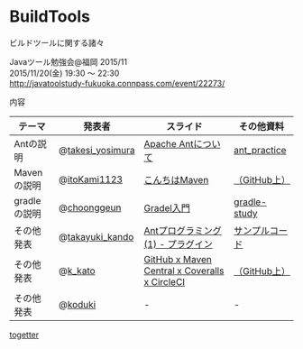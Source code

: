 # BuildTools
ビルドツールに関する諸々

Javaツール勉強会@福岡 2015/11<br>
2015/11/20(金) 19:30 〜 22:30<br>
http://javatoolstudy-fukuoka.connpass.com/event/22273/

内容

| テーマ | 発表者 | スライド | その他資料 |
|------------ |--------------|--------------|--------------|
| Antの説明 | @[takesi_yosimura](https://github.com/tksy) | [Apache Antについて](http://www.slideshare.net/takeshiyoshimura376/apache-ant-55405056) | [ant_practice](https://github.com/JavaToolStudyFukuoka/BuildTools/tree/master/ant_practice) |
| Mavenの説明 | @[itoKami1123](https://github.com/itokami1123dev) | [こんちはMaven](https://javatoolstudyfukuoka.github.io/itokami1123dev/hello-maven.html) | [（GitHub上）](https://github.com/JavaToolStudyFukuoka/JavaToolStudyFukuoka.github.io/tree/master/itokami1123dev) |
| gradleの説明 | @[choonggeun](https://github.com/ligun) | [Gradel入門](http://www.slideshare.net/leecgeun/gradle-55333706)  | [gradle-study](https://github.com/JavaToolStudyFukuoka/BuildTools/tree/master/gradle-study) |
| その他発表 | @[takayuki_kando](https://github.com/TakayukiKando) | [Antプログラミング(1) - プラグイン](http://www.slideshare.net/takayukikando/ant-55538723) | [サンプルコード](https://gist.github.com/TakayukiKando/340aca3925007c00ee73) |
| その他発表 | @[k_kato](https://github.com/k--kato) | [GitHub x Maven Central x Coveralls x CircleCI](http://javatoolstudyfukuoka.github.io/BuildTools/@k_kato/#/) | [（GitHub上）](https://github.com/JavaToolStudyFukuoka/JavaToolStudyFukuoka.github.io/tree/master/BuildTools/%40k_kato) |
| その他発表 | @[koduki]() | - | - |

[togetter](http://togetter.com/li/903864)
